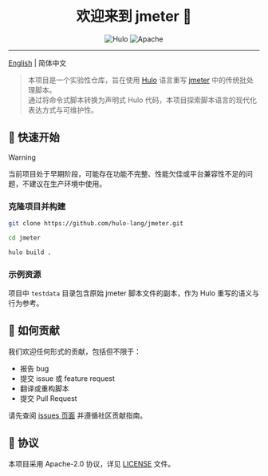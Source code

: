<h1 align="center">欢迎来到 jmeter 👋</h1>
<center>

![Hulo](https://img.shields.io/badge/Hulo-%238866E9.svg?logoColor=white&style=for-the-badge) ![Apache](https://img.shields.io/badge/apache-%23D42029.svg?style=for-the-badge&logo=apache&logoColor=white)


</center>

---

[English](README.md) | 简体中文


> 本项目是一个实验性仓库，旨在使用 [Hulo](https://github.com/hulo-lang) 语言重写 [jmeter](https://github.com/apache/jmeter) 中的传统批处理脚本。  
> 通过将命令式脚本转换为声明式 Hulo 代码，本项目探索脚本语言的现代化表达方式与可维护性。


## 🚀 快速开始

> [!WARNING]
> 当前项目处于早期阶段，可能存在功能不完整、性能欠佳或平台兼容性不足的问题，不建议在生产环境中使用。

### 克隆项目并构建

```sh
git clone https://github.com/hulo-lang/jmeter.git

cd jmeter

hulo build .
```

### 示例资源

项目中 `testdata` 目录包含原始 jmeter 脚本文件的副本，作为 Hulo 重写的语义与行为参考。

## 🤝 如何贡献

我们欢迎任何形式的贡献，包括但不限于：

* 报告 bug
* 提交 issue 或 feature request
* 翻译或重构脚本
* 提交 Pull Request

请先查阅 [issues 页面](https://github.com/hulo-lang/jmeter/issues) 并遵循社区贡献指南。

## 📝 协议

本项目采用 Apache-2.0 协议，详见 [LICENSE](LICENSE) 文件。